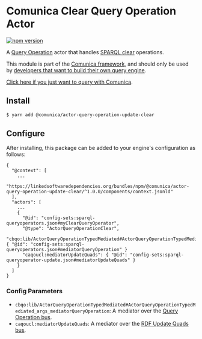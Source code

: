 # Comunica Clear Query Operation Actor

[![npm version](https://badge.fury.io/js/%40comunica%2Factor-query-operation-update-clear.svg)](https://www.npmjs.com/package/@comunica/actor-query-operation-update-clear)

A [Query Operation](https://github.com/comunica/comunica/tree/master/packages/bus-query-operation) actor that
handles [SPARQL clear](https://www.w3.org/TR/sparql11-update/#clear) operations.

This module is part of the [Comunica framework](https://github.com/comunica/comunica),
and should only be used by [developers that want to build their own query engine](https://comunica.dev/docs/modify/).

[Click here if you just want to query with Comunica](https://comunica.dev/docs/query/).

## Install

```bash
$ yarn add @comunica/actor-query-operation-update-clear
```

## Configure

After installing, this package can be added to your engine's configuration as follows:
```text
{
  "@context": [
    ...
    "https://linkedsoftwaredependencies.org/bundles/npm/@comunica/actor-query-operation-update-clear/^1.0.0/components/context.jsonld"  
  ],
  "actors": [
    ...
    {
      "@id": "config-sets:sparql-queryoperators.json#myClearQueryOperator",
      "@type": "ActorQueryOperationClear",
      "cbqo:lib/ActorQueryOperationTypedMediated#ActorQueryOperationTypedMediated_args_mediatorQueryOperation": { "@id": "config-sets:sparql-queryoperators.json#mediatorQueryOperation" }
      "caqoucl:mediatorUpdateQuads": { "@id": "config-sets:sparql-queryoperator-update.json#mediatorUpdateQuads" }
    }
  ]
}
```

### Config Parameters

* `cbqo:lib/ActorQueryOperationTypedMediated#ActorQueryOperationTypedMediated_args_mediatorQueryOperation`: A mediator over the [Query Operation bus](https://github.com/comunica/comunica/tree/master/packages/bus-query-operation).
* `caqoucl:mediatorUpdateQuads`: A mediator over the [RDF Update Quads bus](https://github.com/comunica/comunica/tree/master/packages/bus-rdf-update-quads).

